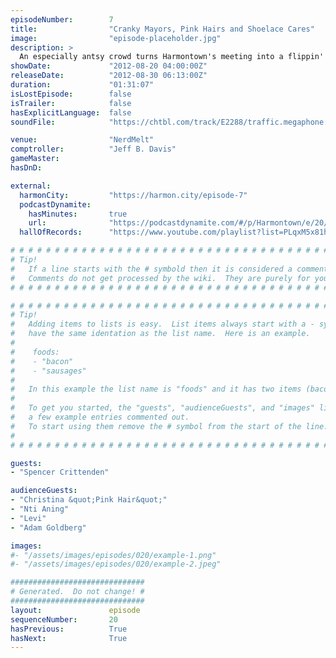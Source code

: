 ```yaml
---
episodeNumber:        7
title:                "Cranky Mayors, Pink Hairs and Shoelace Cares"
image:                "episode-placeholder.jpg"
description: >
  An especially antsy crowd turns Harmontown's meeting into a flippin' town meeting, pushing our fearless leader from musings on infidelity to contemplations of suicide. Plus: Dungeonmaster Spencer unveils the boys' characters!
showDate:             "2012-08-20 04:00:00Z"
releaseDate:          "2012-08-30 06:13:00Z"
duration:             "01:31:07"
isLostEpisode:        false
isTrailer:            false
hasExplicitLanguage:  false
soundFile:            "https://chtbl.com/track/E2288/traffic.megaphone.fm/STA7028373533.mp3?updated=1555697331"

venue:                "NerdMelt"
comptroller:          "Jeff B. Davis"
gameMaster:           
hasDnD:               

external:
  harmonCity:         "https://harmon.city/episode-7"
  podcastDynamite:
    hasMinutes:       true
    url:              "https://podcastdynamite.com/#/p/Harmontown/e/20/7"
  hallOfRecords:      "https://www.youtube.com/playlist?list=PLqxM5x81hNOaRVCngsVJqLkyjXrzyCckP"

# # # # # # # # # # # # # # # # # # # # # # # # # # # # # # # # # # # # # # # # # # # # #
# Tip!
#   If a line starts with the # symbold then it is considered a comment.
#   Comments do not get processed by the wiki.  They are purely for your information.
# # # # # # # # # # # # # # # # # # # # # # # # # # # # # # # # # # # # # # # # # # # # #

# # # # # # # # # # # # # # # # # # # # # # # # # # # # # # # # # # # # # # # # # # # # #
# Tip!
#   Adding items to lists is easy.  List items always start with a - symbol and have
#   have the same identation as the list name.  Here is an example.
#
#    foods:
#    - "bacon"
#    - "sausages"
#
#   In this example the list name is "foods" and it has two items (bacon, and sausages).
#
#   To get you started, the "guests", "audienceGuests", and "images" lists below have
#   a few example entries commented out.
#   To start using them remove the # symbol from the start of the line.
#
# # # # # # # # # # # # # # # # # # # # # # # # # # # # # # # # # # # # # # # # # # # # #

guests:
- "Spencer Crittenden"

audienceGuests:
- "Christina &quot;Pink Hair&quot;"
- "Nti Aning"
- "Levi"
- "Adam Goldberg"

images:
#- "/assets/images/episodes/020/example-1.png"
#- "/assets/images/episodes/020/example-2.jpeg"

##############################
# Generated.  Do not change! #
##############################
layout:               episode
sequenceNumber:       20
hasPrevious:          True
hasNext:              True
---
```


<!-- The episode description will be rendered here -->

<!-- Add your content BELOW here -->
<!-- vvvvvvvvvvvvvvvvvvvvvvvvvvv -->




<!-- ^^^^^^^^^^^^^^^^^^^^^^^^^^^ -->
<!-- Add your content ABOVE here -->

<!-- The episode gallery will be rendered here -->